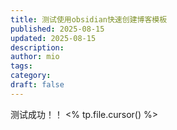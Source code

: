 ```yaml
---
title: 测试使用obsidian快速创建博客模板
published: 2025-08-15
updated: 2025-08-15
description: 
author: mio
tags: 
category: 
draft: false
---
```

测试成功！！
<% tp.file.cursor() %>
